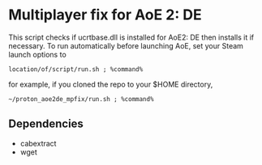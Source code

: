 # Multiplayer fix for AoE 2: DE
This script checks if ucrtbase.dll is installed for AoE2: DE then installs it if necessary. To run automatically before launching AoE, set your Steam launch options to

```
location/of/script/run.sh ; %command%
```

for example, if you cloned the repo to your $HOME directory,

```
~/proton_aoe2de_mpfix/run.sh ; %command%
```

## Dependencies
- cabextract
- wget
